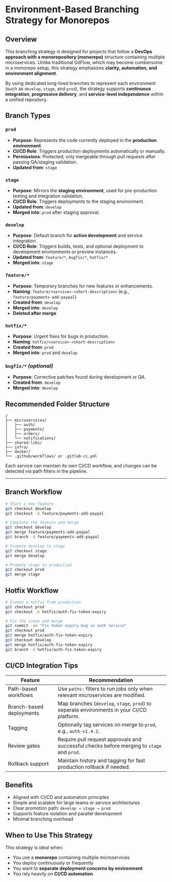 # Environment-Based Branching Strategy for Monorepos

## Overview

This branching strategy is designed for projects that follow a **DevOps approach with a monorepository (monorepo)** structure containing multiple microservices. Unlike traditional GitFlow, which may become cumbersome in a monorepo setup, this strategy emphasizes **clarity, automation, and environment alignment**.

By using dedicated long-lived branches to represent each environment (such as `develop`, `stage`, and `prod`), the strategy supports **continuous integration**, **progressive delivery**, and **service-level independence** within a unified repository.


## Branch Types

### `prod`

* **Purpose**: Represents the code currently deployed in the **production environment**.
* **CI/CD Role**: Triggers production deployments automatically or manually.
* **Permissions**: Protected; only mergeable through pull requests after passing QA/staging validation.
* **Updated from**: `stage`

### `stage`

* **Purpose**: Mirrors the **staging environment**, used for pre-production testing and integration validation.
* **CI/CD Role**: Triggers deployments to the staging environment.
* **Updated from**: `develop`
* **Merged into**: `prod` after staging approval.

### `develop`

* **Purpose**: Default branch for **active development** and service integration.
* **CI/CD Role**: Triggers builds, tests, and optional deployment to development environments or preview instances.
* **Updated from**: `feature/*`, `bugfix/*`, `hotfix/*`
* **Merged into**: `stage`

### `feature/*`

* **Purpose**: Temporary branches for new features or enhancements.
* **Naming**: `feature/<service>-<short-description>` (e.g., `feature/payments-add-paypal`)
* **Created from**: `develop`
* **Merged into**: `develop`
* **Deleted after merge**

### `hotfix/*`

* **Purpose**: Urgent fixes for bugs in production.
* **Naming**: `hotfix/<service>-<short-description>`
* **Created from**: `prod`
* **Merged into**: `prod` and `develop`

### `bugfix/*` *(optional)*

* **Purpose**: Corrective patches found during development or QA.
* **Created from**: `develop`
* **Merged into**: `develop`


## Recommended Folder Structure

```
/
├── microservices/
│   ├── auth/
│   ├── payments/
│   ├── orders/
│   └── notifications/
├── shared-libs/
├── infra/
├── docker/
└── .github/workflows/ or .gitlab-ci.yml
```

Each service can maintain its own CI/CD workflow, and changes can be detected via path filters in the pipeline.

---

## Branch Workflow

```bash
# Start a new feature
git checkout develop
git checkout -b feature/payments-add-paypal

# Complete the feature and merge
git checkout develop
git merge feature/payments-add-paypal
git branch -d feature/payments-add-paypal

# Promote develop to stage
git checkout stage
git merge develop

# Promote stage to production
git checkout prod
git merge stage
```


## Hotfix Workflow

```bash
# Create a hotfix from production
git checkout prod
git checkout -b hotfix/auth-fix-token-expiry

# Fix the issue and merge
git commit -am "Fix token expiry bug in auth service"
git checkout prod
git merge hotfix/auth-fix-token-expiry
git checkout develop
git merge hotfix/auth-fix-token-expiry
git branch -d hotfix/auth-fix-token-expiry
```


## CI/CD Integration Tips

| Feature                  | Recommendation                                                                             |
| ------------------------ | ------------------------------------------------------------------------------------------ |
| Path-based workflows     | Use `paths:` filters to run jobs only when relevant microservices are modified.            |
| Branch-based deployments | Map branches (`develop`, `stage`, `prod`) to separate environments in your CI/CD platform. |
| Tagging                  | Optionally tag services on merge to `prod`, e.g., `auth-v1.4.2`.                           |
| Review gates             | Require pull request approvals and successful checks before merging to `stage` and `prod`. |
| Rollback support         | Maintain history and tagging for fast production rollback if needed.                       |


## Benefits

* Aligned with CI/CD and automation principles
* Simple and scalable for large teams or service architectures
* Clear promotion path: `develop → stage → prod`
* Supports feature isolation and parallel development
* Minimal branching overhead


## When to Use This Strategy

This strategy is ideal when:

* You use a **monorepo** containing multiple microservices
* You deploy continuously or frequently
* You want to **separate deployment concerns by environment**
* You rely heavily on **CI/CD automation**
